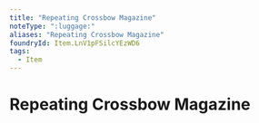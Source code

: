 ```yaml
---
title: "Repeating Crossbow Magazine"
noteType: ":luggage:"
aliases: "Repeating Crossbow Magazine"
foundryId: Item.LnV1pFSilcYEzWD6
tags:
  - Item
---
```


# Repeating Crossbow Magazine
